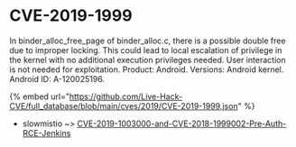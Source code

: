 # CVE-2019-1999

In binder_alloc_free_page of binder_alloc.c, there is a possible double free due to improper locking. This could lead to local escalation of privilege in the kernel with no additional execution privileges needed. User interaction is not needed for exploitation. Product: Android. Versions: Android kernel. Android ID: A-120025196.

{% embed url="https://github.com/Live-Hack-CVE/full_database/blob/main/cves/2019/CVE-2019-1999.json" %}


* slowmistio ~> [CVE-2019-1003000-and-CVE-2018-1999002-Pre-Auth-RCE-Jenkins](https://zeste.alice-snow.ru/2019/database/cve-2019-1999/cve-2019-1003000-and-cve-2018-1999002-pre-auth-rce-jenkins-slowmistio)